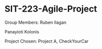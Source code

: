# SIT-223-Agile-Project

Group Members:
  Ruben Ilagan
  
  Panayioti Kolonis
  
Project Chosen: Project A, CheckYourCar
